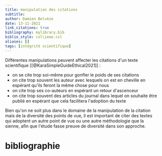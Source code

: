 ```yaml
---
title: manipulation des citations
subtitle:
author: Damien Belvèze
date: 13-11-2021
link_citations: true
bibliography: mylibrary.bib
biblio_style: csl\ieee.csl
aliases: []
tags: [intégrité scientifique]
---
```


Différentes manipulations peuvent affecter les citations d'un texte scientifique [[@KaraSimpleGuideEthical2021]] : 

- on se cite trop soi-même pour gonfler le poids de ses citations
- on cite trop souvent les auteur avec lesquels on est en cheville en espérant qu'ils feront la même chose pour nous
- on cite trop ses co-auteurs en espérant un retour d'ascenceur
- on cite trop souvent des articles du journal dans lequel on souhaite être publié en espérant que cela facilitera l'adoption du texte

Bien qu'on ne soit plus dans le domaine de la manipulation de la citation mais de la diversité des points de vue, il est important de citer des textes qui adoptent un autre point de vue ou une autre méthodologie que la sienne, afin que l'étude fasse preuve de diversité dans son approche. 




# bibliographie

